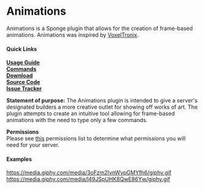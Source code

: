 # Animations
Animations is a Sponge plugin that allows for the creation of frame-based animations. Animations was inspired by [VoxelTronix](https://www.youtube.com/watch?annotation_id=annotation_683155&feature=iv&src_vid=UW54ks4ttIo&v=Y06Xgk2YI0I).
#### Quick Links
[**Usage Guide**](https://github.com/TheCahyag/MinecraftAnimation/wiki/Basic-Usage)  
[**Commands**](https://github.com/TheCahyag/MinecraftAnimation/wiki/Command-Descriptions)  
[**Download**](https://github.com/TheCahyag/MinecraftAnimation/releases)  
[**Source Code**](https://github.com/TheCahyag/MinecraftAnimation)  
[**Issue Tracker**](https://github.com/TheCahyag/MinecraftAnimation/issues)

**Statement of purpose:** The Animations plugin is intended to give a server's designated builders a more creative outlet for showing off works of art. The plugin attempts to create an intuitive tool allowing for frame-based animations with the need to type only a few commands.  
  
**Permissions**  
Please see [this](https://github.com/TheCahyag/MinecraftAnimation/wiki/Permissions) permissions list to determine what permissions you will need for your server.
#### Examples
https://media.giphy.com/media/3oFzm2IvnWvpGMYfh6/giphy.gif 
<br/>
https://media.giphy.com/media/l49JSpUHK8QwE86Yw/giphy.gif